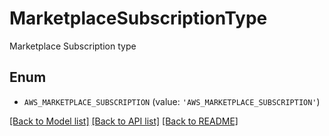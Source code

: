 # MarketplaceSubscriptionType

Marketplace Subscription type

## Enum

* `AWS_MARKETPLACE_SUBSCRIPTION` (value: `'AWS_MARKETPLACE_SUBSCRIPTION'`)

[[Back to Model list]](../README.md#documentation-for-models) [[Back to API list]](../README.md#documentation-for-api-endpoints) [[Back to README]](../README.md)


